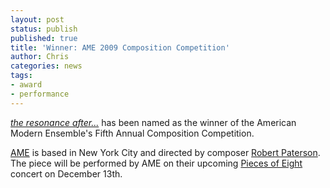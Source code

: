 ```yaml
---
layout: post
status: publish
published: true
title: 'Winner: AME 2009 Composition Competition'
author: Chris
categories: news
tags:
- award
- performance
---
```

[*the resonance after...*]({{site.baseurl}}/music/the-resonance-after.html) has been named as the winner of the American Modern Ensemble's Fifth Annual Composition Competition.

[AME](http://www.americanmodernensemble.org/index.htm) is based in New York City and directed by composer [Robert Paterson](http://www.robpaterson.com/). The piece will be performed by AME on their upcoming [Pieces of Eight](http://www.americanmodernensemble.org/schedule.htm) concert on December 13th.
